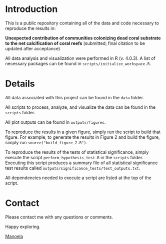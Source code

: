 # Introduction

This is a public repository containing all of the data and code necessary to reproduce the results in:

**Unexpected contribution of communities colonizing dead coral substrate to the net calcification of coral reefs** (submitted; final citation to be updated after acceptance)

All data analysis and visualization were performed in R (v. 4.0.3). A list of necessary packages can be found in `scripts/initialize_workspace.R`.

# Details

All data associated with this project can be found in the `data` folder. 

All scripts to process, analyze, and visualize the data can be found in the `scripts` folder.

All plot outputs can be found in `outputs/figures`.

To reproduce the results in a given figure, simply run the script to build that figure. For example, to generate the results in Figure 2 and build the figure, simply run `source("build_figure_2.R")`. 

To reproduce the results of the tests of statistical significance, simply execute the script `perform_hypothesis_test.R` in the `scripts` folder. Executing this script produces a summary file of all statistical significance test results called `outputs/significance_tests/test_outputs.txt`.

All dependencies needed to execute a script are listed at the top of the script. 

# Contact

Please contact me with any questions or comments. 

Happy exploring.

[Manoela](https://www.manoeladeorte.com/)